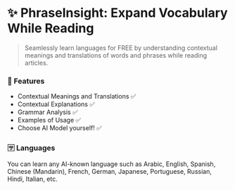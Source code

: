 # ✨ PhraseInsight: Expand Vocabulary While Reading

> Seamlessly learn languages for FREE by understanding contextual meanings and translations of words and phrases while reading articles.


### 💎 Features
- Contextual Meanings and Translations ✅
- Contextual Explanations ✅
- Grammar Analysis ✅
- Examples of Usage ✅
- Choose AI Model yourself! ✅

### 🈂️ Languages
You can learn any AI-known language such as Arabic, English, Spanish, Chinese (Mandarin), French, German, Japanese, Portuguese, Russian, Hindi, Italian, etc.
